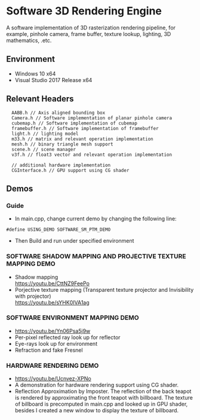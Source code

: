 # Software 3D Rendering Engine 

A software implementation of 3D rasterization rendering pipeline, for example, pinhole camera, frame buffer, texture lookup, lighting, 3D mathematics, .etc.

## Environment
* Windows 10 x64  
* Visual Studio 2017 Release x64  

## Relevant Headers
~~~
  AABB.h // Axis aligned bounding box  
  Camera.h // Software implementation of planar pinhole camera  
  cubemap.h // Software implementation of cubemap  
  framebuffer.h // Software implementation of framebuffer  
  light.h // lighting model  
  m33.h // matrix and relevant operation implementation  
  mesh.h // binary triangle mesh support  
  scene.h // scene manager  
  v3f.h // float3 vector and relevant operation implementation  

  // additional hardware implementation  
  CGInterface.h // GPU support using CG shader  
~~~
## Demos

### Guide  
* In main.cpp, change current demo by changing the following line:  
~~~
#define USING_DEMO SOFTWARE_SM_PTM_DEMO  
~~~
* Then Build and run under specified environment  

### SOFTWARE SHADOW MAPPING AND PROJECTIVE TEXTURE MAPPING DEMO  

* Shadow mapping  
https://youtu.be/CttNZ9FeePo   
* Porjective texture mapping (Transparent texture projector and Invisibility with projector)  
https://youtu.be/sYHK0IVA1ag  

### SOFTWARE ENVIRONMENT MAPPING DEMO  
* https://youtu.be/Yn06Psa5j9w  
* Per-pixel reflected ray look up for reflector
* Eye-rays look up for environment
* Refraction and fake Fresnel

### HARDWARE RENDERING DEMO  
* https://youtu.be/Ucnvez-XPNo  
* A demonstration for hardware rendering support using CG shader.  
* Reflection Approximation by Imposter. The reflection of the back teapot is rendered by approximating the front teapot with billboard. The texture of billboard is precomputed in main.cpp and looked up in GPU shader, besides I created a new window to display the texture of billboard.  
